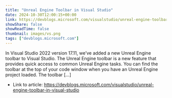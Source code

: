 ```yaml
---
title: "Unreal Engine Toolbar in Visual Studio"
date: 2024-10-30T12:00:15+00:00
link: https://devblogs.microsoft.com/visualstudio/unreal-engine-toolbar-in-visual-studio
showShare: false
showReadTime: false
thumbnail: images/vs.png
tags: ["devblogs.microsoft.com"]
---
```

In Visual Studio 2022 version 17.11, we’ve added a new Unreal Engine toolbar to Visual Studio. The Unreal Engine toolbar is a new feature that provides quick access to common Unreal Engine tasks. You can find the toolbar at the top of your code window when you have an Unreal Engine project loaded. The toolbar […]

- Link to article: https://devblogs.microsoft.com/visualstudio/unreal-engine-toolbar-in-visual-studio